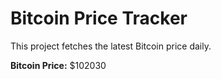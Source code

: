 # Bitcoin Price Tracker

This project fetches the latest Bitcoin price daily.

**Bitcoin Price:** $102030

